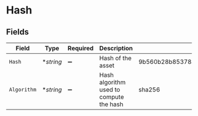 # Hash


## Fields

| Field                                                            | Type                                                             | Required                                                         | Description                                                      | Example                                                          |
| ---------------------------------------------------------------- | ---------------------------------------------------------------- | ---------------------------------------------------------------- | ---------------------------------------------------------------- | ---------------------------------------------------------------- |
| `Hash`                                                           | **string*                                                        | :heavy_minus_sign:                                               | Hash of the asset                                                | 9b560b28b85378a5004117539196ab24e21bbd75b0e9eb1a8bc7c5fd80dc5b57 |
| `Algorithm`                                                      | **string*                                                        | :heavy_minus_sign:                                               | Hash algorithm used to compute the hash                          | sha256                                                           |